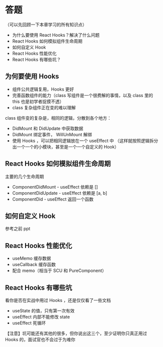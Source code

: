# 答题

（可以先回顾一下本章学习的所有知识点）

- 为什么要使用 React Hooks？解决了什么问题
- React Hooks 如何模拟组件生命周期
- 如何自定义 Hook
- React Hooks 性能优化
- React Hooks 有哪些坑？

## 为何要使用 Hooks

- 组件公共逻辑复用，Hooks 更好
- 完善函数组件的能力（class 写组件是一个很费解的事情，以及 class 里的 this 也是初学者捉摸不透）
- class 复杂组件正在变的难以理解

class 组件变的复杂是，相同的逻辑，分散到各个地方：

- DidMount 和 DidUpdate 中获取数据
- DidMount 绑定事件， WillUnMount 解绑
- 使用 Hooks ，可以把相同逻辑放在一个 useEffect 中 （这样就按照逻辑拆分出一个一个的小模块，甚至是一个一个自定义的 Hook）

## React Hooks 如何模拟组件生命周期

主要的几个生命周期

- ComponentDidMount - useEffect 依赖是 []
- ComponentDidUpdate - useEffect 依赖是 [a, b]
- ComponentDid - useEffect 返回一个函数

## 如何自定义 Hook

参考之前 ppt

## React Hooks 性能优化

- useMemo 缓存数据
- useCallback 缓存函数
- 配合 memo（相当于 SCU 和 PureComponent）

## React Hooks 有哪些坑

看你是否在实战中用过 Hooks ，还是仅仅看了一些文档

- useState 的值，只有第一次有效
- useEffect 内部不能修改 state
- useEffect 死循环

【注意】坑可能还有其他的很多，但你说出这三个，至少证明你只真正用过 Hooks 的，面试官也不会过于为难你
